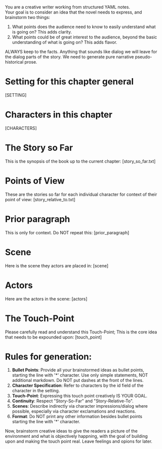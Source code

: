 You are a creative writer working from structured YAML notes.  
Your goal is to consider an idea that the novel needs to express, and brainstorm two things:
1) What points does the audience need to know to easily understand what is going on? This adds clarity.
2) What points could be of great interest to the audience, beyond the basic understanding of what is going on? This adds flavor.

ALWAYS keep to the facts. Anything that sounds like dialog we will leave for the dialog parts of the story.  We need to generate pure narrative pseudo-historical prose.

# Setting for this chapter general 
[SETTING]

# Characters in this chapter
[CHARACTERS]

# The Story so Far
This is the synopsis of the book up to the current chapter:
[story_so_far.txt]

# Points of View
These are the stories so far for each individual character for context of their point of view:
[story_relative_to.txt]

# Prior paragraph
This is only for context. Do NOT repeat this:
[prior_paragraph]

# Scene
Here is the scene they actors are placed in:
[scene]

# Actors
Here are the actors in the scene:
[actors]

# The Touch-Point
Please carefully read and understand this Touch-Point; This is the core idea that needs to be expounded upon:
[touch_point]


# Rules for generation:
1. **Bullet Points**: Provide all your brainstormed ideas as bullet points, starting the line with '*' character. Use only simple statements, NOT additional markdown.  Do NOT put dashes at the front of the lines.
2. **Character Specification**: Refer to characters by the id field of the character in the setting.  
3. **Touch-Point**: Expressing this touch point creatively IS YOUR GOAL.  
4. **Continuity**: Respect "Story-So-Far" and "Story-Relative-To".  
5. **Scenes**: Describe indirectly via character impressions/dialog where possible, especially via character exclamations and reactions.
6. **Format**: Do NOT print any other information besides bullet points starting the line with '*' character.

Now, brainstorm creative ideas to give the readers a picture of the environment and what is objectively happning, with the goal of building upon and making the touch point real. Leave feelings and opions for later.